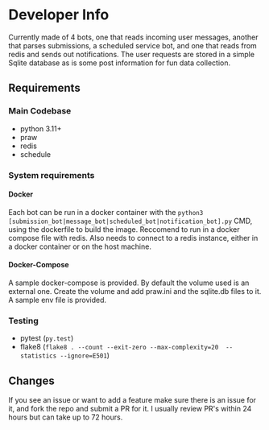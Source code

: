 # Developer Info
Currently made of 4 bots, one that reads incoming user messages, another that parses submissions, a scheduled service bot, and one that reads from redis and sends out notifications. The user requests are stored in a simple Sqlite database as is some post information for fun data collection.

## Requirements
### Main Codebase
* python 3.11+
* praw
* redis
* schedule

### System requirements
#### Docker
Each bot can be run in a docker container with the `python3 [submission_bot|message_bot|scheduled_bot|notification_bot].py` CMD, using the dockerfile to build the image.
Reccomend to run in a docker compose file with redis. Also needs to connect to a redis instance, either in a docker container or on the host machine.

#### Docker-Compose
A sample docker-compose is provided. By default the volume used is an external one. Create the volume and add praw.ini and the sqlite.db files to it. A sample env file is provided.

### Testing
* pytest (`py.test`)
* flake8 (`flake8 . --count --exit-zero --max-complexity=20  --statistics --ignore=E501`)

## Changes
If you see an issue or want to add a feature make sure there is an issue for it, and fork the repo and submit a PR for it. I usually review PR's within 24 hours but can take up to 72 hours.
